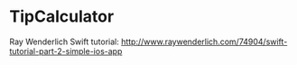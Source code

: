 TipCalculator
=============

Ray Wenderlich Swift tutorial: http://www.raywenderlich.com/74904/swift-tutorial-part-2-simple-ios-app
